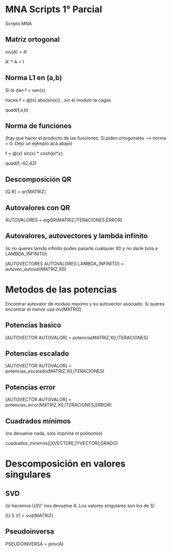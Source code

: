 # MNA Scripts 1° Parcial
Scripts MNA

## Matriz ortogonal
inv(A) = A'

A' * A = I

## Norma L1 en (a,b)
Si te dan f = sen(x)

haces f = @(x) abs(sin(x)) , sin el modulo la cagas

quad(f,a,b)

## Norma de funciones
(hay que hacer el producto de las funciones. Si piden ortogonales --> norma = 0. Dejo un ejemplo acá abajo)

f = @(x) sin(x) * cosh(pi*x);

quad(f,-42,42)

## Descomposición QR
[Q R] = qr(MATRIZ)

## Autovalores con QR
AUTOVALORES = eigQR(MATRIZ,ITERACIONES,ERROR)

## Autovalores, autovectores y lambda infinito
(si no queres lamda infinito podes pasarle cualquier X0 y no darle bola a LAMBDA_INFINITO)

[AUTOVECTORES AUTOVALORES LAMBDA_INFINITO] = autovec_autoval(MATRIZ,X0)

# Metodos de las potencias
Encontrar autovalor de modulo maximo y su autovector asociado. Si queres encontrar el menor usa inv(MATRIZ)

## Potencias basico

[AUTOVECTOR AUTOVALOR] = potencia(MATRIZ,X0,ITERACIONES)

## Potencias escalado

[AUTOVECTOR AUTOVALOR] = potencias_escalado(MATRIZ,X0,ITERACIONES)

## Potencias error

[AUTOVECTOR AUTOVALOR] = potencias_error(MATRIZ,X0,ITERACIONES,ERROR)

## Cuadrados mínimos
(no devuelve nada, solo imprime el polinomio)

cuadrados_minimos([XVECTOR],[YVECTOR],GRADO)

# Descomposición en valores singulares

## SVD
(si hacemos U*S*V' nos devuelve A. Los valores singulares son los de S)

[U S V] = svd(MATRIZ)

## Pseudoinversa

PSEUDOINVERSA = pinv(A)
